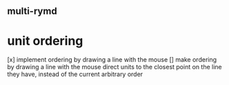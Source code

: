 multi-rymd
--------------

# unit ordering
[x] implement ordering by drawing a line with the mouse
[] make ordering by drawing a line with the mouse direct units to the closest point on the line they have, instead of the current arbitrary order